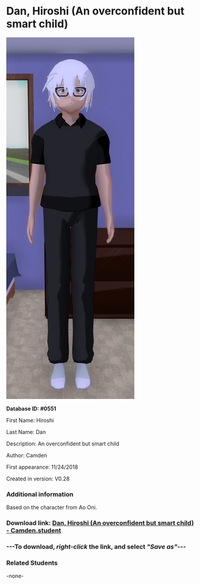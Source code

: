 # Dan, Hiroshi (An overconfident but smart child)

<img src="../../Files/Images/Dan, Hiroshi (An overconfident but smart child).png" title="Dan, Hiroshi (An overconfident but smart child) - Camden">

**Database ID: #0551**

First Name: Hiroshi

Last Name: Dan

Description: An overconfident but smart child

Author: Camden

First appearance: 11/24/2018

Created in version: V0.28

### Additional information

Based on the character from Ao Oni.

### Download link: <a href="https://raw.githubusercontent.com/Arbiter1223/Daigaku-Gurashi-Custom-Students/master/Files/Student%20Files/Dan%2C%20Hiroshi%20(An%20overconfident%20but%20smart%20child)%20-%20Camden.student">Dan, Hiroshi (An overconfident but smart child) - Camden.student</a>

### ---**To download, _right-click_ the link, and select _"Save as"_**---

### Related Students

-none-

